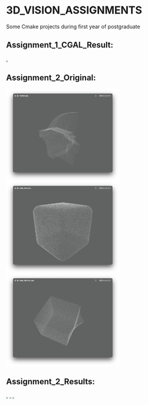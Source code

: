 # 3D_VISION_ASSIGNMENTS
Some Cmake projects during first year of postgraduate

## Assignment_1_CGAL_Result:

<img src = "./Assignment_1_PCL/results/result-5.gif" align = "middle" style = "zoom:30%;" />

## Assignment_2_Original:

<img src = "./Assignment_2/original_pics/111.png" align = "middle" style = "zoom:30%;" />

<img src = "./Assignment_2/original_pics/222.png" align = "middle" style = "zoom:30%;" />

<img src = "./Assignment_2/original_pics/333.png" align = "middle" style = "zoom:30%;" />



## Assignment_2_Results:

<img src = "./Assignment_2/result_pics/111.png" align = "middle" style = "zoom:30%;" />

<img src = "./Assignment_2/result_pics/222.png" align = "middle" style = "zoom:30%;" />

<img src = "./Assignment_2/result_pics/333.png" align = "middle" style = "zoom:30%;" />

